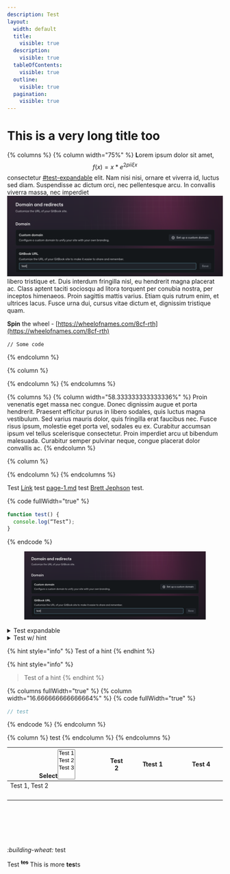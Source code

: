 ```yaml
---
description: Test
layout:
  width: default
  title:
    visible: true
  description:
    visible: true
  tableOfContents:
    visible: true
  outline:
    visible: true
  pagination:
    visible: true
---
```


# This is a very long title too

{% columns %}
{% column width="75%" %}
**L**orem ipsum dolor sit amet, $$f(x) = x * e^{2 pi i \xi x}$$ consectetur [#test-expandable](./#test-expandable "mention") elit. Nam nisi nisi, ornare et viverra id, luctus sed diam. Suspendisse ac dictum orci, nec pellentesque arcu. In convallis viverra massa, nec imperdiet <img src=".gitbook/assets/Screenshot 2024-12-10 at 17.16.11.png" alt="" data-size="original"> libero tristique et. Duis interdum fringilla nisl, eu hendrerit magna placerat ac. Class aptent taciti sociosqu ad litora torquent per conubia nostra, per inceptos himenaeos. Proin sagittis mattis varius. Etiam quis rutrum enim, et ultrices lacus. Fusce urna dui, cursus vitae dictum et, dignissim tristique quam.

**Spin** the wheel - [https://wheelofnames.com/8cf-rth](https://wheelofnames.com/8cf-rth)

```
// Some code
```
{% endcolumn %}

{% column %}

{% endcolumn %}
{% endcolumns %}

{% columns %}
{% column width="58.333333333333336%" %}
Proin venenatis eget massa nec congue. Donec dignissim augue et porta hendrerit. Praesent efficitur purus in libero sodales, quis luctus magna vestibulum. Sed varius mauris dolor, quis fringilla erat faucibus nec. Fusce risus ipsum, molestie eget porta vel, sodales eu ex. Curabitur accumsan ipsum vel tellus scelerisque consectetur. Proin imperdiet arcu ut bibendum malesuada. Curabitur semper pulvinar neque, congue placerat dolor convallis ac.
{% endcolumn %}

{% column %}

{% endcolumn %}
{% endcolumns %}

Test [&#x4C;_&#x69;&#x6E;_&#x6B;](https://www.test.com) test [page-1.md](page-1.md "mention") test [Brett Jephson](https://app.gitbook-staging.com/u/i5t9RI4CMocinkmgp9IDmgR2xOG2 "mention") test.&#x20;

{% code fullWidth="true" %}
```javascript
function test() {
  console.log(“Test”);
}
```
{% endcode %}

<figure><img src=".gitbook/assets/Screenshot 2024-12-10 at 17.16.11.png" alt=""><figcaption></figcaption></figure>

<details>

<summary>Test expandable</summary>

|      |   |   |
| ---- | - | - |
| test |   |   |
|      |   |   |
|      |   |   |

|       |   |   |
| ----- | - | - |
| test  |   |   |
| teset |   |   |
| test  |   |   |

</details>

<details>

<summary>Test w/ hint</summary>

{% hint style="info" %}
Test of a hint
{% endhint %}

</details>

{% hint style="info" %}
Test of a hint
{% endhint %}



{% hint style="info" %}
> Test of a hint
{% endhint %}

{% columns fullWidth="true" %}
{% column width="16.666666666666664%" %}
{% code fullWidth="true" %}
```javascript
// test
```
{% endcode %}
{% endcolumn %}

{% column %}
test
{% endcolumn %}
{% endcolumns %}

<table><thead><tr><th width="258.15625">Select<select multiple><option value="xGhK9JVhPant" label="Test 1" color="blue"></option><option value="wcgopSI0KLkM" label="Test 2" color="blue"></option><option value="92QhaA84W2zT" label="Test 3" color="blue"></option></select></th><th>Test 2</th><th width="128">Ttest 1</th><th width="100">Test 4</th></tr></thead><tbody><tr><td><span data-option="xGhK9JVhPant">Test 1, </span><span data-option="wcgopSI0KLkM">Test 2</span></td><td></td><td></td><td></td></tr><tr><td></td><td></td><td></td><td></td></tr><tr><td></td><td></td><td></td><td></td></tr><tr><td></td><td></td><td></td><td></td></tr><tr><td></td><td></td><td></td><td></td></tr></tbody></table>

<div data-full-width="true"><figure><img src="https://images.unsplash.com/photo-1745450055535-86a87a8767a5?crop=entropy&#x26;cs=srgb&#x26;fm=jpg&#x26;ixid=M3wxOTcwMjR8MHwxfHJhbmRvbXx8fHx8fHx8fDE3NDg2MTg1Nzd8&#x26;ixlib=rb-4.1.0&#x26;q=85" alt=""><figcaption></figcaption></figure> <figure><img src="https://images.unsplash.com/photo-1746003288323-89dba68721f6?crop=entropy&#x26;cs=srgb&#x26;fm=jpg&#x26;ixid=M3wxOTcwMjR8MHwxfHJhbmRvbXx8fHx8fHx8fDE3NDg2MTg1Nzd8&#x26;ixlib=rb-4.1.0&#x26;q=85" alt=""><figcaption></figcaption></figure></div>

<figure><img src="https://images.unsplash.com/photo-1746045470133-00c22b9c9911?crop=entropy&#x26;cs=srgb&#x26;fm=jpg&#x26;ixid=M3wxOTcwMjR8MHwxfHJhbmRvbXx8fHx8fHx8fDE3NDg2MTg1OTl8&#x26;ixlib=rb-4.1.0&#x26;q=85" alt=""><figcaption></figcaption></figure>

<i class="fa-building-wheat">:building-wheat:</i> test

Test <sup>~~**tes**~~</sup> This is  more **tes**ts
